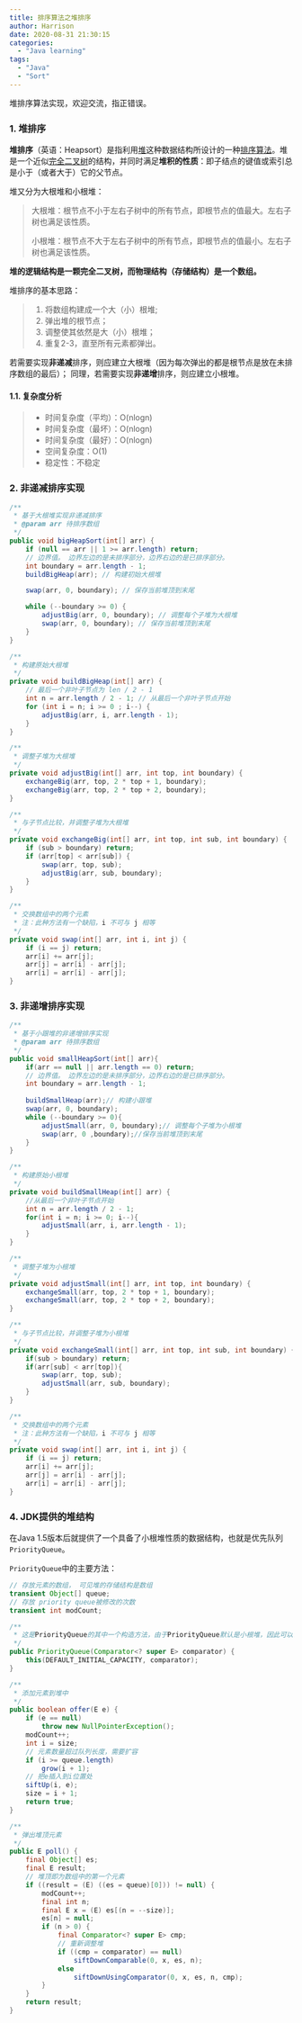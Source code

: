 ```yaml
---
title: 排序算法之堆排序
author: Harrison
date: 2020-08-31 21:30:15
categories:
  - "Java learning"
tags:
  - "Java"
  - "Sort"
---
```



堆排序算法实现，欢迎交流，指正错误。

<!-- more -->

### 1. 堆排序

**堆排序**（英语：Heapsort）是指利用[堆](https://baike.baidu.com/item/堆)这种数据结构所设计的一种[排序算法](https://baike.baidu.com/item/排序算法)。堆是一个近似[完全二叉树](https://baike.baidu.com/item/完全二叉树)的结构，并同时满足**堆积的性质**：即子结点的键值或索引总是小于（或者大于）它的父节点。

堆又分为大根堆和小根堆：

> 大根堆：根节点不小于左右子树中的所有节点，即根节点的值最大。左右子树也满足该性质。
>
> 小根堆：根节点不大于左右子树中的所有节点，即根节点的值最小。左右子树也满足该性质。

**堆的逻辑结构是一颗完全二叉树，而物理结构（存储结构）是一个数组。**



堆排序的基本思路：

> 1. 将数组构建成一个大（小）根堆;
> 2. 弹出堆的根节点；
> 3. 调整使其依然是大（小）根堆；
> 4. 重复2-3，直至所有元素都弹出。

若需要实现**非递减**排序，则应建立大根堆（因为每次弹出的都是根节点是放在未排序数组的最后）；
同理，若需要实现**非递增**排序，则应建立小根堆。


#### 1.1. 复杂度分析
> + 时间复杂度（平均）：O(nlogn)
> + 时间复杂度（最坏）：O(nlogn)
> + 时间复杂度（最好）：O(nlogn)
> + 空间复杂度：O(1)
> + 稳定性：不稳定


### 2. 非递减排序实现

```java
/**
 * 基于大根堆实现非递减排序
 * @param arr 待排序数组
 */
public void bigHeapSort(int[] arr) {
    if (null == arr || 1 >= arr.length) return;
	// 边界值。 边界左边的是未排序部分，边界右边的是已排序部分。
    int boundary = arr.length - 1;
    buildBigHeap(arr); // 构建初始大根堆

    swap(arr, 0, boundary); // 保存当前堆顶到末尾

    while (--boundary >= 0) {
        adjustBig(arr, 0, boundary); // 调整每个子堆为大根堆
        swap(arr, 0, boundary); // 保存当前堆顶到末尾
    }
}

/**
 * 构建原始大根堆
 */
private void buildBigHeap(int[] arr) {
    // 最后一个非叶子节点为 len / 2 - 1
    int n = arr.length / 2 - 1; // 从最后一个非叶子节点开始
    for (int i = n; i >= 0 ; i--) {
        adjustBig(arr, i, arr.length - 1);
    }
}

/**
 * 调整子堆为大根堆
 */
private void adjustBig(int[] arr, int top, int boundary) {
    exchangeBig(arr, top, 2 * top + 1, boundary);
    exchangeBig(arr, top, 2 * top + 2, boundary);
}

/**
 * 与子节点比较，并调整子堆为大根堆
 */
private void exchangeBig(int[] arr, int top, int sub, int boundary) {
    if (sub > boundary) return;
    if (arr[top] < arr[sub]) {
        swap(arr, top, sub);
        adjustBig(arr, sub, boundary);
    }
}

/**
 * 交换数组中的两个元素
 * 注：此种方法有一个缺陷，i 不可与 j 相等
 */
private void swap(int[] arr, int i, int j) {
    if (i == j) return;
    arr[i] += arr[j];
    arr[j] = arr[i] - arr[j];
    arr[i] = arr[i] - arr[j];
}
```



### 3. 非递增排序实现

```java
/**
 * 基于小跟堆的非递增排序实现
 * @param arr 待排序数组
 */
public void smallHeapSort(int[] arr){
    if(arr == null || arr.length == 0) return;
    // 边界值。 边界左边的是未排序部分，边界右边的是已排序部分。
    int boundary = arr.length - 1;
    
    buildSmallHeap(arr);// 构建小跟堆
    swap(arr, 0, boundary);
    while (--boundary >= 0){
        adjustSmall(arr, 0, boundary);// 调整每个子堆为小根堆
        swap(arr, 0 ,boundary);//保存当前堆顶到末尾
    }
}

/**
 * 构建原始小根堆
 */
private void buildSmallHeap(int[] arr) {
    //从最后一个非叶子节点开始
    int n = arr.length / 2 - 1;
    for(int i = n; i >= 0; i--){
        adjustSmall(arr, i, arr.length - 1);
    }
}

/**
 * 调整子堆为小根堆
 */
private void adjustSmall(int[] arr, int top, int boundary) {
    exchangeSmall(arr, top, 2 * top + 1, boundary);
    exchangeSmall(arr, top, 2 * top + 2, boundary);
}

/**
 * 与子节点比较，并调整子堆为小根堆
 */
private void exchangeSmall(int[] arr, int top, int sub, int boundary) {
    if(sub > boundary) return;
    if(arr[sub] < arr[top]){
        swap(arr, top, sub);
        adjustSmall(arr, sub, boundary);
    }
}

/**
 * 交换数组中的两个元素
 * 注：此种方法有一个缺陷，i 不可与 j 相等
 */
private void swap(int[] arr, int i, int j) {
    if (i == j) return;
    arr[i] += arr[j];
    arr[j] = arr[i] - arr[j];
    arr[i] = arr[i] - arr[j];
}
```



### 4. JDK提供的堆结构

在Java 1.5版本后就提供了一个具备了小根堆性质的数据结构，也就是优先队列`PriorityQueue`。

`PriorityQueue`中的主要方法：

```java
// 存放元素的数组， 可见堆的存储结构是数组
transient Object[] queue;
// 存放 priority queue被修改的次数
transient int modCount;  

/**
 * 这是PriorityQueue的其中一个构造方法，由于PriorityQueue默认是小根堆，因此可以通过自己传入comparator来实现大根堆
 */
public PriorityQueue(Comparator<? super E> comparator) {
    this(DEFAULT_INITIAL_CAPACITY, comparator);
}

/**
 * 添加元素到堆中
 */
public boolean offer(E e) {
    if (e == null)
    	throw new NullPointerException();
    modCount++;
    int i = size;
    // 元素数量超过队列长度，需要扩容
    if (i >= queue.length)
        grow(i + 1);
    // 把e插入到i位置处
    siftUp(i, e);
    size = i + 1;
    return true;
}

/**
 * 弹出堆顶元素
 */
public E poll() {
    final Object[] es;
    final E result;
	// 堆顶即为数组中的第一个元素
    if ((result = (E) ((es = queue)[0])) != null) {
        modCount++;
        final int n;
        final E x = (E) es[(n = --size)];
        es[n] = null;
        if (n > 0) {
            final Comparator<? super E> cmp;
            // 重新调整堆
            if ((cmp = comparator) == null)
                siftDownComparable(0, x, es, n);
            else
                siftDownUsingComparator(0, x, es, n, cmp);
        }
    }
    return result;
}
```



